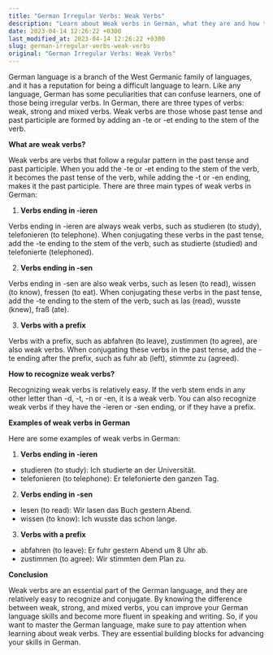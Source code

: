 ```yaml
---
title: "German Irregular Verbs: Weak Verbs"
description: "Learn about Weak verbs in German, what they are and how to recognize them"
date: 2023-04-14 12:26:22 +0300
last_modified_at: 2023-04-14 12:26:22 +0300
slug: german-irregular-verbs-weak-verbs
original: "German Irregular Verbs: Weak Verbs"
---
```

German language is a branch of the West Germanic family of languages, and it has a reputation for being a difficult language to learn. Like any language, German has some peculiarities that can confuse learners, one of those being irregular verbs. In German, there are three types of verbs: weak, strong and mixed verbs. Weak verbs are those whose past tense and past participle are formed by adding an -te or -et ending to the stem of the verb. 

**What are weak verbs?**

Weak verbs are verbs that follow a regular pattern in the past tense and past participle. When you add the -te or -et ending to the stem of the verb, it becomes the past tense of the verb, while adding the -t or -en ending, makes it the past participle. There are three main types of weak verbs in German: 

1. **Verbs ending in -ieren**

Verbs ending in -ieren are always weak verbs, such as studieren (to study), telefonieren (to telephone). When conjugating these verbs in the past tense, add the -te ending to the stem of the verb, such as studierte (studied) and telefonierte (telephoned).

2. **Verbs ending in -sen**

Verbs ending in -sen are also weak verbs, such as lesen (to read), wissen (to know), fressen (to eat). When conjugating these verbs in the past tense, add the -te ending to the stem of the verb, such as las (read), wusste (knew), fraß (ate).

3. **Verbs with a prefix**

Verbs with a prefix, such as abfahren (to leave), zustimmen (to agree), are also weak verbs. When conjugating these verbs in the past tense, add the -te ending after the prefix, such as fuhr ab (left), stimmte zu (agreed).

**How to recognize weak verbs?**

Recognizing weak verbs is relatively easy. If the verb stem ends in any other letter than -d, -t, -n or -en, it is a weak verb. You can also recognize weak verbs if they have the -ieren or -sen ending, or if they have a prefix.

**Examples of weak verbs in German**

Here are some examples of weak verbs in German:

1. **Verbs ending in -ieren**

- studieren (to study): Ich studierte an der Universität.
- telefonieren (to telephone): Er telefonierte den ganzen Tag.

2. **Verbs ending in -sen**

- lesen (to read): Wir lasen das Buch gestern Abend.
- wissen (to know): Ich wusste das schon lange.

3. **Verbs with a prefix**

- abfahren (to leave): Er fuhr gestern Abend um 8 Uhr ab.
- zustimmen (to agree): Wir stimmten dem Plan zu.

**Conclusion**

Weak verbs are an essential part of the German language, and they are relatively easy to recognize and conjugate. By knowing the difference between weak, strong, and mixed verbs, you can improve your German language skills and become more fluent in speaking and writing. So, if you want to master the German language, make sure to pay attention when learning about weak verbs. They are essential building blocks for advancing your skills in German.